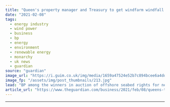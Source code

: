 ```yaml
---
title: "Queen's property manager and Treasury to get windfarm windfall of nearly £9bn"
date: "2021-02-08"
tags: 
  - energy industry
  - wind power
  - business
  - bp
  - energy
  - environment
  - renewable energy
  - monarchy
  - uk news
  - guardian
source: "guardian"
image_url: "https://i.guim.co.uk/img/media/1659a47524e52b7c894bcee6a4dd9097d6918fda/0_0_5136_3082/master/5136.jpg?width=460&quality=85&auto=format&fit=max&s=f0809741b506bb334e9d496167fd08eb"
image_fp: "/assets/img/post_thumbnails/213.jpg"
lead: "BP among the winners in auction of offshore seabed rights for next decadeThe Queen and the Treasury could receive an offshore windfarm windfall of up to £9bn over the next decade, after an auction of seabed plots attracted runaway bids from energy co..."
article_url: "https://www.theguardian.com/business/2021/feb/08/queens-treasury-windfarm-bp-offshore-seabed-rights"
---
```


---
